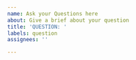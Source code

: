 ```yaml
---
name: Ask your Questions here
about: Give a brief about your question
title: 'QUESTION: '
labels: question
assignees: ''

---
```



